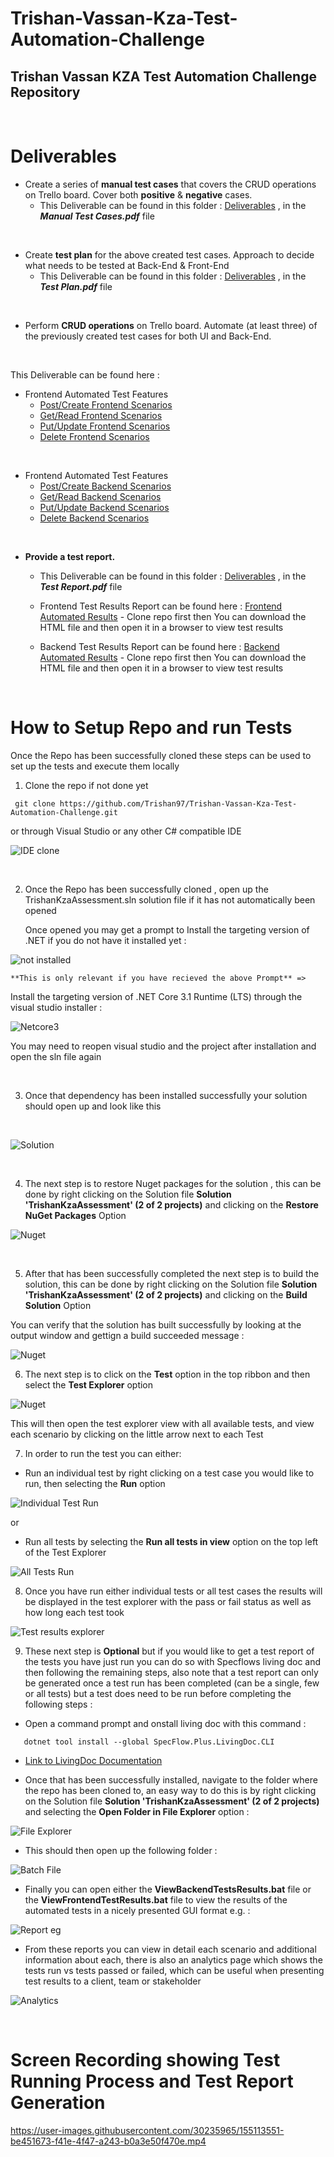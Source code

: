 # Trishan-Vassan-Kza-Test-Automation-Challenge

## Trishan Vassan KZA Test Automation Challenge Repository

<br />

# Deliverables

* Create a series of **manual test cases** that covers the CRUD operations on Trello board. Cover both **positive** & **negative** cases.
  * This Deliverable can be found in this folder : [Deliverables](/Deliverables/) , in the ***Manual Test Cases.pdf*** file

<br />

* Create **test plan** for the above created test cases. Approach to decide what needs to be tested at Back-End & Front-End
  * This Deliverable can be found in this folder : [Deliverables](/Deliverables/) , in the ***Test Plan.pdf*** file
  
<br />

* Perform **CRUD operations** on Trello board. Automate (at least three) of the previously created test cases for both UI and Back-End.

<br />

This Deliverable can be found here :
  
* Frontend Automated Test Features
  * [Post/Create Frontend Scenarios](/FrontendAutomatedTests/Features/CreateScenarios.feature)
  * [Get/Read Frontend Scenarios](/FrontendAutomatedTests/Features/GetScenarios.feature)
  * [Put/Update Frontend Scenarios](/FrontendAutomatedTests/Features/UpdateScenarios.feature)
  * [Delete Frontend Scenarios](/FrontendAutomatedTests/Features/DeleteScenarios.feature)

<br />

* Frontend Automated Test Features
  * [Post/Create Backend Scenarios](/BackendAutomatedTests/Features/CreateScenarios.feature)
  * [Get/Read Backend Scenarios](/BackendAutomatedTests/Features/GetScenarios.feature)
  * [Put/Update Backend Scenarios](/BackendAutomatedTests/Features/UpdateScenarios.feature)
  * [Delete Backend Scenarios](/BackendAutomatedTests/Features/DeleteScenarios.feature)
  
<br />

* **Provide a test report.**

  * This Deliverable can be found in this folder : [Deliverables](/Deliverables/) , in the ***Test Report.pdf*** file

  * Frontend Test Results Report can be found here : [Frontend Automated Results](/Test_Results/LivingDocFrontend.html) - Clone repo first then You can download the HTML file and then open it in a browser to view test results
  * Backend Test Results Report can be found here : [Backend Automated Results](/Test_Results/LivingDocBackend.html) - Clone repo first then You can download the HTML file and then open it in a browser to view test results

<br />

# How to Setup Repo and run Tests

Once the Repo has been successfully cloned these steps can be used to set up the tests and execute them locally

1. Clone the repo if not done yet

````
 git clone https://github.com/Trishan97/Trishan-Vassan-Kza-Test-Automation-Challenge.git
````

or through Visual Studio or any other C# compatible IDE

![IDE clone](/Media/Screenshots/clone_vs.PNG)

<br />

2. Once the Repo has been successfully cloned , open up the TrishanKzaAssessment.sln solution file if it has not automatically been opened

   Once opened you may get a prompt to Install the targeting version of .NET if you do not have it installed yet  :

![not installed](/Media/Screenshots/Not_installed.PNG)

    **This is only relevant if you have recieved the above Prompt** =>
   Install the targeting version of .NET Core 3.1 Runtime (LTS) through the visual studio installer :

![Netcore3](/Media/Screenshots/netcore.PNG)

You may need to reopen visual studio and the project after installation and open the sln file again

<br />

3. Once that dependency has been installed successfully your solution should open up and look like this

<br />

![Solution](/Media/Screenshots/solution.PNG)

<br />

4. The next step is to restore Nuget packages for the solution , this can be done by right clicking on the Solution file **Solution 'TrishanKzaAssessment' (2 of 2 projects)** and clicking on the **Restore NuGet Packages** Option

![Nuget](/Media/Screenshots/RestoreNuget.PNG)

<br />

5. After that has been successfully completed the next step is to build the solution, this can be done by right clicking on the Solution file **Solution 'TrishanKzaAssessment' (2 of 2 projects)** and clicking on the **Build Solution** Option

You can verify that the solution has built successfully by looking at the output window and gettign a build succeeded message :

![Nuget](/Media/Screenshots/BuildSolution.PNG)

6. The next step is to click on the **Test** option in the top ribbon and then select the **Test Explorer** option

![Nuget](/Media/Screenshots/TestRibbon.PNG)

This will then open the test explorer view with all available tests, and view each scenario by clicking on the little arrow next to each Test

7. In order to run the test you can either:

* Run an individual test by right clicking on a test case you would like to run, then selecting the **Run** option

![Individual Test Run ](/Media/Screenshots/IndividualTestRun.PNG)

or

* Run all tests by selecting the **Run all tests in view** option on the top left of the Test Explorer

![All Tests Run ](/Media/Screenshots/RunAllTestsOption.PNG)

8. Once you have run either individual tests or all test cases the results will be displayed in the test explorer with the pass or fail status as well as how long each test took

![Test results explorer](/Media/Screenshots/TestResultsExplorer.PNG)

9. These next step is **Optional** but if you would like to get a test report of the tests you have just run you can do so with Specflows living doc and then following the remaining steps, also note that a test report can only be generated once a test run has been completed (can be a single, few or all tests) but a test does need to be run before completing the following steps :

* Open a command prompt and onstall living doc with this command :

````
   dotnet tool install --global SpecFlow.Plus.LivingDoc.CLI
````

* [Link to LivingDoc Documentation](https://docs.specflow.org/projects/specflow-livingdoc/en/latest/LivingDocGenerator/Installing-the-command-line-tool.html)

* Once that has been successfully installed, navigate to the folder where the repo has been cloned to, an easy way to do this is by right clicking on the Solution file **Solution 'TrishanKzaAssessment' (2 of 2 projects)** and selecting the **Open Folder in File Explorer** option :

![File Explorer](/Media/Screenshots/OpenFileInExplorer.PNG)

* This should then open up the following folder :

![Batch File](/Media/Screenshots/Batchfile.PNG)

* Finally you can open either the **ViewBackendTestsResults.bat** file or the **ViewFrontendTestResults.bat** file to view the results of the automated tests in a nicely presented GUI format e.g. :

![ Report eg ](/Media/Screenshots/reportExample.PNG)

* From these reports you can view in detail each scenario and additional information about each, there is also an analytics page which shows the tests run vs tests passed or failed, which can be useful when presenting test results to a client, team or stakeholder

![ Analytics ](/Media/Screenshots/analytics.PNG)

<br />

# Screen Recording showing Test Running Process and Test Report Generation

https://user-images.githubusercontent.com/30235965/155113551-be451673-f41e-4f47-a243-b0a3e50f470e.mp4


